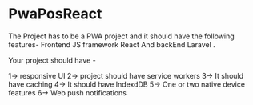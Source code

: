 # PwaPosReact
The Project has to be a PWA project and it should have the following features- Frontend JS framework React And backEnd Laravel .  

Your project should have -

1-> responsive UI 
2-> project should have service workers 
3-> It should have caching 
4-> It should have IndexdDB 
5-> One or two native device features 
6-> Web push notifications
